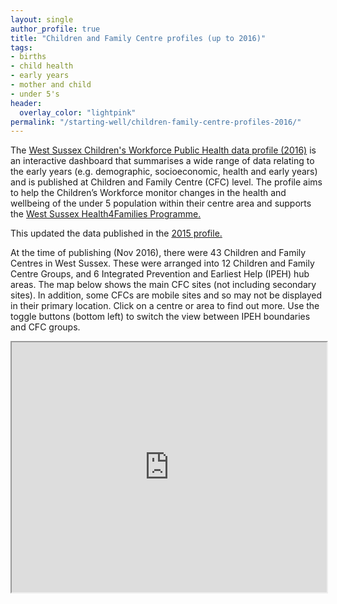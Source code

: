 ```yaml
---
layout: single
author_profile: true
title: "Children and Family Centre profiles (up to 2016)"
tags:
- births
- child health
- early years
- mother and child
- under 5's
header:
  overlay_color: "lightpink"
permalink: "/starting-well/children-family-centre-profiles-2016/"
---
```

The [West Sussex Children's Workforce Public Health data profile (2016)](http://jsna.westsussex.gov.uk/wp-content/uploads/2017/01/West-Sussex-Childrens-Workforce-JSNA-Data-Profiles-2016-Supporting-the-Health4Families-Programme-1.xlsx) is an interactive dashboard that summarises a wide range of data relating to the early years (e.g. demographic, socioeconomic, health and early years) and is published at Children and Family Centre (CFC) level. The profile aims to help the Children’s Workforce monitor changes in the health and wellbeing of the under 5 population within their centre area and supports the [West Sussex Health4Families Programme.](http://www.sussexcommunity.nhs.uk/services/servicedetails.htm?directoryID=22580)

This updated the data published in the [2015 profile.](http://jsna.westsussex.gov.uk/core-datasets/tools-resources/)

At the time of publishing (Nov 2016), there were 43 Children and Family Centres in West Sussex. These were arranged into 12 Children and Family Centre Groups, and 6 Integrated Prevention and Earliest Help (IPEH) hub areas. The map below shows the main CFC sites (not including secondary sites). In addition, some CFCs are mobile sites and so may not be displayed in their primary location. Click on a centre or area to find out more. Use the toggle buttons (bottom left) to switch the view between IPEH boundaries and CFC groups.

<iframe src="http://jsna.westsussex.gov.uk/wp-content/uploads/2017/08/cfc.grp_.ipeh_.map_-1.html" width = "100%" height = "400">

Further information about the profile is included in the following slides:

<embed src="http://jsna.westsussex.gov.uk/wp-content/uploads/2017/01/Overview-for-website.pdf" width="650" height="525"><br />
</embed>

**Please note:** we are currently updating the West Sussex JSNA site so please check back soon for updates.
{: .notice--danger}